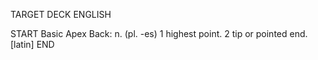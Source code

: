 TARGET DECK
ENGLISH

START
Basic
Apex
Back: n. (pl. -es) 1 highest point. 2 tip or pointed end. [latin]
END
